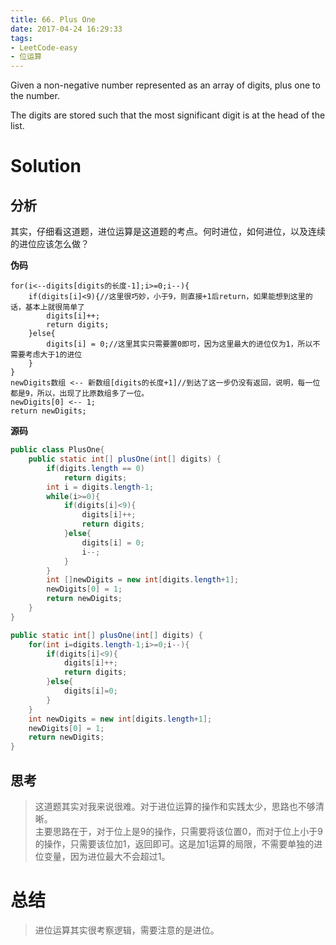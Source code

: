 ```yaml
---
title: 66. Plus One
date: 2017-04-24 16:29:33
tags:
- LeetCode-easy
- 位运算
---
```

Given a non-negative number represented as an array of digits, plus one to the number.

The digits are stored such that the most significant digit is at the head of the list.

<!--more-->

# Solution

## 分析

其实，仔细看这道题，进位运算是这道题的考点。何时进位，如何进位，以及连续的进位应该怎么做？

**伪码**

	for(i<--digits[digits的长度-1];i>=0;i--){
	    if(digits[i]<9){//这里很巧妙，小于9，则直接+1后return，如果能想到这里的话，基本上就很简单了
	        digits[i]++;
	        return digits;
	    }else{
	        digits[i] = 0;//这里其实只需要置0即可，因为这里最大的进位仅为1，所以不需要考虑大于1的进位
	    }
	}
	newDigits数组 <-- 新数组[digits的长度+1]//到达了这一步仍没有返回，说明，每一位都是9，所以，出现了比原数组多了一位。
	newDigits[0] <-- 1;
	return newDigits;

**源码**

```java
public class PlusOne{
    public static int[] plusOne(int[] digits) {
        if(digits.length == 0)
            return digits;
        int i = digits.length-1;
        while(i>=0){
            if(digits[i]<9){
                digits[i]++;
                return digits;
            }else{
                digits[i] = 0;
                i--;
            }
        }
        int []newDigits = new int[digits.length+1];
        newDigits[0] = 1;
        return newDigits;
    }
}
```

```java
public static int[] plusOne(int[] digits) {
    for(int i=digits.length-1;i>=0;i--){
        if(digits[i]<9){
            digits[i]++;
            return digits;
        }else{
            digits[i]=0;
        }
    }
    int newDigits = new int[digits.length+1];
    newDigits[0] = 1;
    return newDigits;
}
```

## 思考

>这道题其实对我来说很难。对于进位运算的操作和实践太少，思路也不够清晰。<br>
>主要思路在于，对于位上是9的操作，只需要将该位置0，而对于位上小于9的操作，只需要该位加1，返回即可。这是加1运算的局限，不需要单独的进位变量，因为进位最大不会超过1。

# 总结

>进位运算其实很考察逻辑，需要注意的是进位。